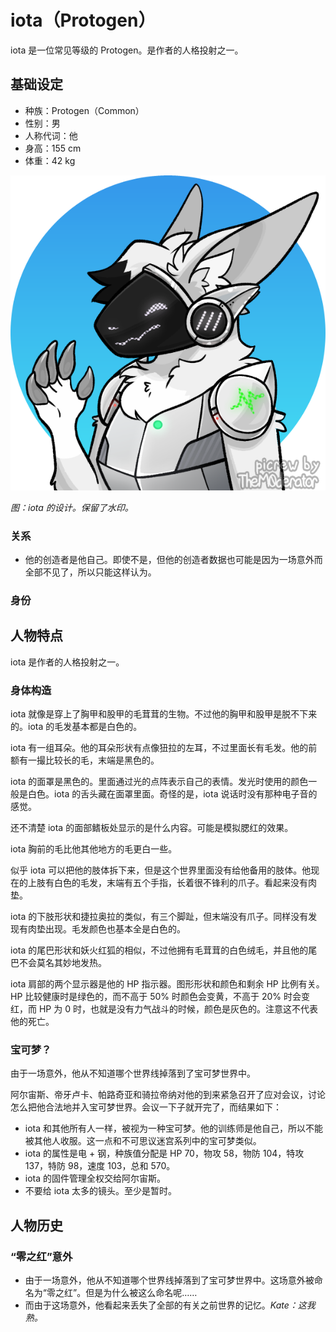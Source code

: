 # iota（Protogen）

iota 是一位常见等级的 Protogen。是作者的人格投射之一。

## 基础设定

- 种族：Protogen（Common）
- 性别：男
- 人称代词：他
- 身高：155 cm
- 体重：42 kg

![iota 的设计](../../assets/protogen-iotang.png)

*图：iota 的设计。保留了水印。*

### 关系

- 他的创造者是他自己。即使不是，但他的创造者数据也可能是因为一场意外而全部不见了，所以只能这样认为。

### 身份

## 人物特点

iota 是作者的人格投射之一。

### 身体构造

iota 就像是穿上了胸甲和股甲的毛茸茸的生物。不过他的胸甲和股甲是脱不下来的。iota 的毛发基本都是白色的。

iota 有一组耳朵。他的耳朵形状有点像狃拉的左耳，不过里面长有毛发。他的前额有一撮比较长的毛，末端是黑色的。

iota 的面罩是黑色的。里面通过光的点阵表示自己的表情。发光时使用的颜色一般是白色。iota 的舌头藏在面罩里面。奇怪的是，iota 说话时没有那种电子音的感觉。

还不清楚 iota 的面部鳍板处显示的是什么内容。可能是模拟腮红的效果。

iota 胸前的毛比他其他地方的毛更白一些。

似乎 iota 可以把他的肢体拆下来，但是这个世界里面没有给他备用的肢体。他现在的上肢有白色的毛发，末端有五个手指，长着很不锋利的爪子。看起来没有肉垫。

iota 的下肢形状和捷拉奥拉的类似，有三个脚趾，但末端没有爪子。同样没有发现有肉垫出现。毛发颜色也基本全是白色的。

iota 的尾巴形状和妖火红狐的相似，不过他拥有毛茸茸的白色绒毛，并且他的尾巴不会莫名其妙地发热。

iota 肩部的两个显示器是他的 HP 指示器。图形形状和颜色和剩余 HP 比例有关。HP 比较健康时是绿色的，而不高于 50% 时颜色会变黄，不高于 20% 时会变红，而 HP 为 0 时，也就是没有力气战斗的时候，颜色是灰色的。注意这不代表他的死亡。

### 宝可梦？

由于一场意外，他从不知道哪个世界线掉落到了宝可梦世界中。

阿尔宙斯、帝牙卢卡、帕路奇亚和骑拉帝纳对他的到来紧急召开了应对会议，讨论怎么把他合法地并入宝可梦世界。会议一下子就开完了，而结果如下：

- iota 和其他所有人一样，被视为一种宝可梦。他的训练师是他自己，所以不能被其他人收服。这一点和不可思议迷宫系列中的宝可梦类似。
- iota 的属性是电 + 钢，种族值分配是 HP 70，物攻 58，物防 104，特攻 137，特防 98，速度 103，总和 570。
- iota 的固件管理全权交给阿尔宙斯。
- 不要给 iota 太多的镜头。至少是暂时。

## 人物历史

### “零之红”意外

- 由于一场意外，他从不知道哪个世界线掉落到了宝可梦世界中。这场意外被命名为“零之红”。但是为什么被这么命名呢……
- 而由于这场意外，他看起来丢失了全部的有关之前世界的记忆。*Kate：这我熟。*

